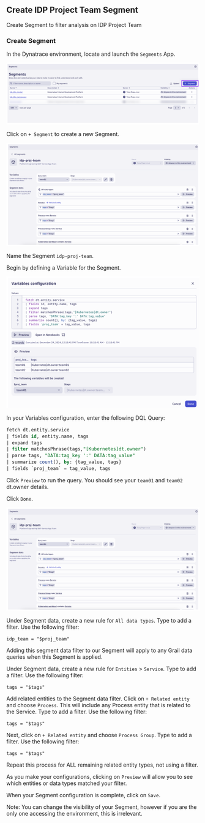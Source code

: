 ## Create IDP Project Team Segment

Create Segment to filter analysis on IDP Project Team

### Create Segment

In the Dynatrace environment, locate and launch the `Segments` App.

![Segments App](../../../assets/images/05_01_segments_add_segment.png)

Click on `+ Segment` to create a new Segment.

![idp-proj-team Segment](../../../assets/images/05_01_project_team_segment.png)

Name the Segment `idp-proj-team`.

Begin by defining a Variable for the Segment.

![idp-proj-team Variable](../../../assets/images/05_01_project_team_variable.png)

In your Variables configuration, enter the following DQL Query:

```sql
fetch dt.entity.service
| fields id, entity.name, tags
| expand tags
| filter matchesPhrase(tags,"[Kubernetes]dt.owner")
| parse tags, "DATA:tag_key ':' DATA:tag_value"
| summarize count(), by: {tag_value, tags}
| fields `proj_team` = tag_value, tags
```

Click `Preview` to run the query.  You should see your `team01` and `team02` dt.owner details.

Click `Done`.

![idp-proj-team Segment](../../../assets/images/05_01_project_team_segment.png)

Under Segment data, create a new rule for `All data types`.  Type to add a filter.  Use the following filter:

```text
idp_team = "$proj_team"
```

Adding this segment data filter to our Segment will apply to any Grail data queries when this Segment is applied.

Under Segment data, create a new rule for `Entities` > `Service`.  Type to add a filter.  Use the following filter:

```text
tags = "$tags"
```

Add related entities to the Segment data filter.  Click on `+ Related entity` and choose `Process`.  This will include any Process entity that is related to the Service.  Type to add a filter.  Use the following filter:

```text
tags = "$tags"
```

Next, click on `+ Related entity` and choose `Process Group`.  Type to add a filter.  Use the following filter:

```text
tags = "$tags"
```

Repeat this process for ALL remaining related entity types, not using a filter.

As you make your configurations, clicking on `Preview` will allow you to see which entities or data types matched your filter.

When your Segment configuration is complete, click on `Save`.

Note: You can change the visibility of your Segment, however if you are the only one accessing the environment, this is irrelevant.